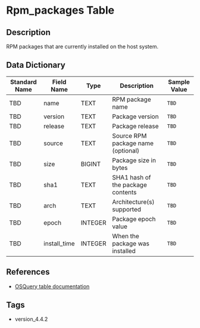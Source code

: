 # Rpm_packages Table

## Description
RPM packages that are currently installed on the host system.

## Data Dictionary
|Standard Name|Field Name|Type|Description|Sample Value|
|---|---|---|---|---|
|TBD|name|TEXT|RPM package name|`TBD`|
|TBD|version|TEXT|Package version|`TBD`|
|TBD|release|TEXT|Package release|`TBD`|
|TBD|source|TEXT|Source RPM package name (optional)|`TBD`|
|TBD|size|BIGINT|Package size in bytes|`TBD`|
|TBD|sha1|TEXT|SHA1 hash of the package contents|`TBD`|
|TBD|arch|TEXT|Architecture(s) supported|`TBD`|
|TBD|epoch|INTEGER|Package epoch value|`TBD`|
|TBD|install_time|INTEGER|When the package was installed|`TBD`|

## References
* [OSQuery table documentation](https://osquery.io/schema/current#rpm_packages)

## Tags
* version_4.4.2
